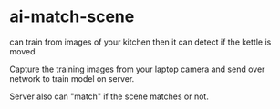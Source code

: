 # ai-match-scene
can train from images of your kitchen then it can detect if the kettle is moved

Capture the training images from your laptop camera and send over network to train model on server.

Server also can "match" if the scene matches or not.
